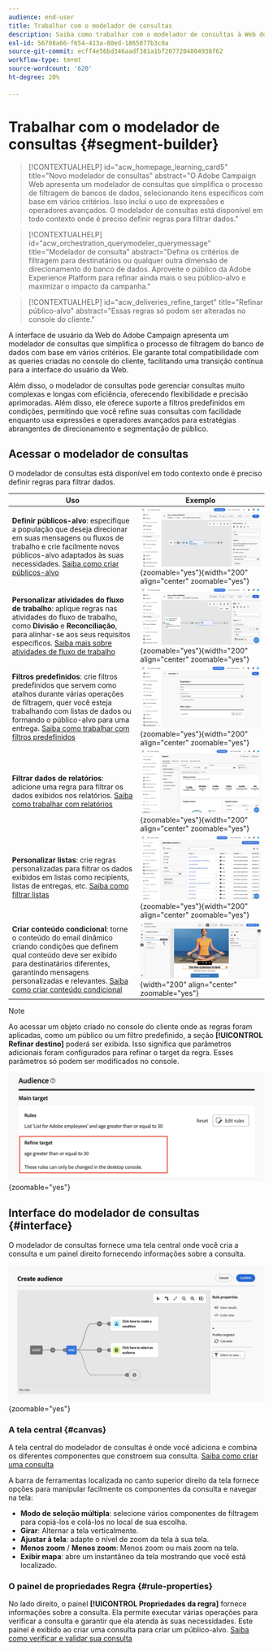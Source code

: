 ```yaml
---
audience: end-user
title: Trabalhar com o modelador de consultas
description: Saiba como trabalhar com o modelador de consultas à Web do Adobe Campaign.
exl-id: 56708a66-f654-413a-80ed-1865077b3c0a
source-git-commit: ecff4e56bd346aadf381a1bf2077204804938f62
workflow-type: tm+mt
source-wordcount: '620'
ht-degree: 20%

---
```


# Trabalhar com o modelador de consultas {#segment-builder}

>[!CONTEXTUALHELP]
>id="acw_homepage_learning_card5"
>title="Novo modelador de consultas"
>abstract="O Adobe Campaign Web apresenta um modelador de consultas que simplifica o processo de filtragem de bancos de dados, selecionando itens específicos com base em vários critérios. Isso inclui o uso de expressões e operadores avançados. O modelador de consultas está disponível em todo contexto onde é preciso definir regras para filtrar dados."

>[!CONTEXTUALHELP]
>id="acw_orchestration_querymodeler_querymessage"
>title="Modelador de consulta"
>abstract="Defina os critérios de filtragem para destinatários ou qualquer outra dimensão de direcionamento do banco de dados. Aproveite o público da Adobe Experience Platform para refinar ainda mais o seu público-alvo e maximizar o impacto da campanha."

>[!CONTEXTUALHELP]
>id="acw_deliveries_refine_target"
>title="Refinar público-alvo"
>abstract="Essas regras só podem ser alteradas no console do cliente."

A interface de usuário da Web do Adobe Campaign apresenta um modelador de consultas que simplifica o processo de filtragem do banco de dados com base em vários critérios. Ele garante total compatibilidade com as queries criadas no console do cliente, facilitando uma transição contínua para a interface do usuário da Web.

Além disso, o modelador de consultas pode gerenciar consultas muito complexas e longas com eficiência, oferecendo flexibilidade e precisão aprimoradas. Além disso, ele oferece suporte a filtros predefinidos em condições, permitindo que você refine suas consultas com facilidade enquanto usa expressões e operadores avançados para estratégias abrangentes de direcionamento e segmentação de público.

## Acessar o modelador de consultas

O modelador de consultas está disponível em todo contexto onde é preciso definir regras para filtrar dados.

| Uso | Exemplo |
|  ---  |  ---  |
| **Definir públicos-alvo**: especifique a população que deseja direcionar em suas mensagens ou fluxos de trabalho e crie facilmente novos públicos-alvo adaptados às suas necessidades. [Saiba como criar públicos-alvo](../audience/one-time-audience.md) | ![](assets/access-audience.png){zoomable="yes"}{width="200" align="center" zoomable="yes"} |
| **Personalizar atividades do fluxo de trabalho**: aplique regras nas atividades do fluxo de trabalho, como **Divisão** e **Reconciliação**, para alinhar-se aos seus requisitos específicos. [Saiba mais sobre atividades de fluxo de trabalho](../workflows/activities/about-activities.md) | ![](assets/access-workflow.png){zoomable="yes"}{width="200" align="center" zoomable="yes"} |
| **Filtros predefinidos**: crie filtros predefinidos que servem como atalhos durante várias operações de filtragem, quer você esteja trabalhando com listas de dados ou formando o público-alvo para uma entrega. [Saiba como trabalhar com filtros predefinidos](../get-started/predefined-filters.md) | ![](assets/access-predefined-filter.png){zoomable="yes"}{width="200" align="center" zoomable="yes"} |
| **Filtrar dados de relatórios**: adicione uma regra para filtrar os dados exibidos nos relatórios. [Saiba como trabalhar com relatórios](../reporting/gs-reports.md) | ![](assets/access-reports.png){zoomable="yes"}{width="200" align="center" zoomable="yes"} |
| **Personalizar listas**: crie regras personalizadas para filtrar os dados exibidos em listas como recipients, listas de entregas, etc. [Saiba como filtrar listas](../get-started/list-filters.md#list-built-in-filters) | ![](assets/access-lists.png){zoomable="yes"}{width="200" align="center" zoomable="yes"} |
| **Criar conteúdo condicional**: torne o conteúdo do email dinâmico criando condições que definem qual conteúdo deve ser exibido para destinatários diferentes, garantindo mensagens personalizadas e relevantes. [Saiba como criar conteúdo condicional](../personalization/conditions.md) | ![](assets/conditional-content.png){width="200" align="center" zoomable="yes"} |

>[!NOTE]
>
>Ao acessar um objeto criado no console do cliente onde as regras foram aplicadas, como um público ou um filtro predefinido, a seção **[!UICONTROL Refinar destino]** poderá ser exibida. Isso significa que parâmetros adicionais foram configurados para refinar o target da regra. Esses parâmetros só podem ser modificados no console.
>
>![](assets/target-warning.png){zoomable="yes"}

## Interface do modelador de consultas {#interface}

O modelador de consultas fornece uma tela central onde você cria a consulta e um painel direito fornecendo informações sobre a consulta.

![](assets/query-interface.png){zoomable="yes"}

### A tela central {#canvas}

A tela central do modelador de consultas é onde você adiciona e combina os diferentes componentes que constroem sua consulta. [Saiba como criar uma consulta](build-query.md)

A barra de ferramentas localizada no canto superior direito da tela fornece opções para manipular facilmente os componentes da consulta e navegar na tela:

* **Modo de seleção múltipla**: selecione vários componentes de filtragem para copiá-los e colá-los no local de sua escolha.
* **Girar**: Alternar a tela verticalmente.
* **Ajustar à tela**: adapte o nível de zoom da tela à sua tela.
* **Menos zoom** / **Menos zoom**: Menos zoom ou mais zoom na tela.
* **Exibir mapa**: abre um instantâneo da tela mostrando que você está localizado.

### O painel de propriedades Regra {#rule-properties}

No lado direito, o painel **[!UICONTROL Propriedades da regra]** fornece informações sobre a consulta. Ela permite executar várias operações para verificar a consulta e garantir que ela atenda às suas necessidades. Este painel é exibido ao criar uma consulta para criar um público-alvo. [Saiba como verificar e validar sua consulta](build-query.md#check-and-validate-your-query)
